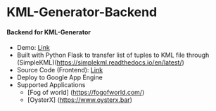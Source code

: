 # KML-Generator-Backend
#### Backend for KML-Generator
- Demo: [Link](https://cycgp.github.io/KML-Generator/)
- Built with Python Flask to transfer list of tuples to KML file through (SimpleKML)(https://simplekml.readthedocs.io/en/latest/)
- Source Code (Frontend): [Link](https://github.com/cycgp/KML-Generator)
- Deploy to Google App Engine
- Supported Applications
  - [Fog of world] (https://fogofworld.com/) 
  - [OysterX] (https://www.oysterx.bar)
